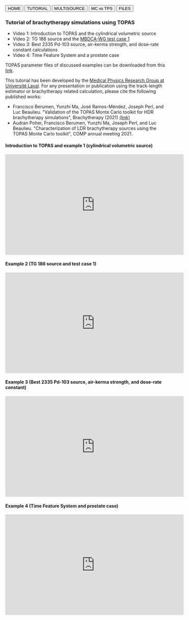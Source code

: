 <button onclick="window.location.href='https://fberumenm.github.io/TOPAS_tutorial_brachytherapy/';">HOME</button>
<button onclick="window.location.href='https://fberumenm.github.io/TOPAS_tutorial_brachytherapy/basic_tutorial';">TUTORIAL</button>
<button onclick="window.location.href='https://fberumenm.github.io/TOPAS_tutorial_brachytherapy/multisource';">MULTISOURCE</button>
<button onclick="window.location.href='https://fberumenm.github.io/TOPAS_tutorial_brachytherapy/mc_tps';">MC vs TPS</button>
<button onclick="window.location.href='https://github.com/fberumenm/TOPAS_tutorial_brachytherapy';">FILES</button>

### Tutorial of brachytherapy simulations using TOPAS

* Video 1: Introduction to TOPAS and the cylindrical volumetric source
* Video 2: TG 186 source and the [MBDCA-WG test case 1](http://irochouston.mdanderson.org/rpc/BrachySeeds/Model_calculations.htm)
* Video 3: Best 2335 Pd-103 source, air-kerma strength, and dose-rate constant calculations
* Video 4: Time Feature System and a prostate case

TOPAS parameter files of discussed examples can be downloaded from this  [link](https://github.com/fberumenm/TOPAS_tutorial_brachytherapy).

This tutorial has been developed by the [Medical Physics Research Group at Université Laval](https://physmed.fsg.ulaval.ca). For any presentation or publication using the track-length estimator or brachytherapy related calculation, please cite the following published works:

* Francisco Berumen, Yunzhi Ma, José Ramos-Méndez, Joseph Perl, and Luc Beaulieu. "Validation of the TOPAS Monte Carlo toolkit for HDR brachytherapy simulations", Brachytherapy (2021) [(link)](https://doi.org/10.1016/j.brachy.2020.12.007)
* Audran Poher, Francisco Berumen, Yunzhi Ma, Joseph Perl, and Luc Beaulieu. "Characterization of LDR brachytherapy sources using the TOPAS Monte Carlo toolkit", COMP annual meeting 2021.

#### Introduction to TOPAS and example 1 (cylindrical volumetric source)
<p align="center">
<iframe width="560" height="315" src="https://www.youtube.com/embed/cNhewJFxeSE" title="YouTube video player" frameborder="0" allow="accelerometer; autoplay; clipboard-write; encrypted-media; gyroscope; picture-in-picture" allowfullscreen></iframe>
</p>

#### Example 2 (TG 186 source and test case 1)
<p align="center">
<iframe width="560" height="315" src="https://www.youtube.com/embed/F2Kt8UpuwDQ" title="YouTube video player" frameborder="0" allow="accelerometer; autoplay; clipboard-write; encrypted-media; gyroscope; picture-in-picture" allowfullscreen></iframe>
</p>

#### Example 3 (Best 2335 Pd-103 source, air-kerma strength, and dose-rate constant)
<p align="center">
<iframe width="560" height="315" src="https://www.youtube.com/embed/yVN1Brej8f4" title="YouTube video player" frameborder="0" allow="accelerometer; autoplay; clipboard-write; encrypted-media; gyroscope; picture-in-picture" allowfullscreen></iframe>
</p>

#### Example 4 (Time Feature System and prostate case)
<p align="center">
<iframe width="560" height="315" src="https://www.youtube.com/embed/AU_2Gu1Y_aM" title="YouTube video player" frameborder="0" allow="accelerometer; autoplay; clipboard-write; encrypted-media; gyroscope; picture-in-picture" allowfullscreen></iframe>
</p>

